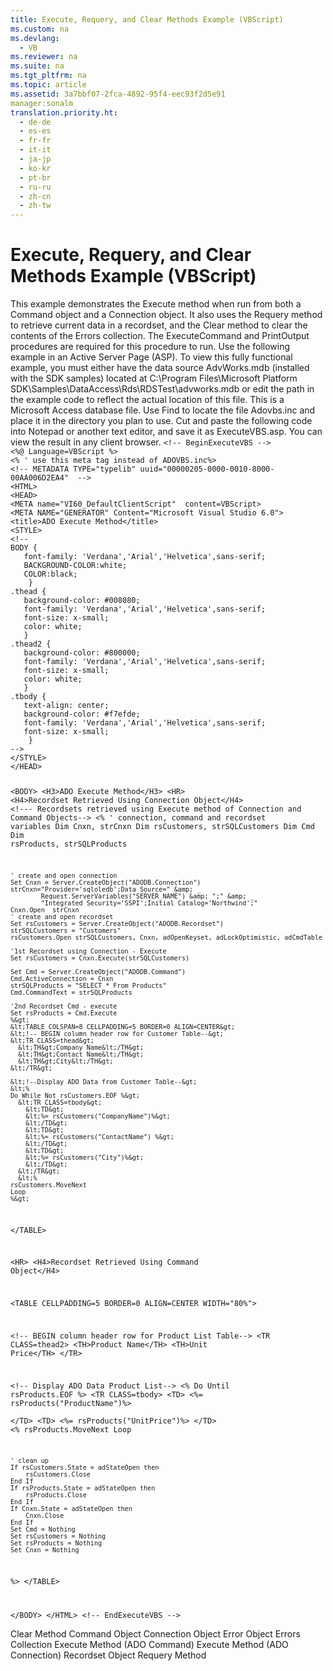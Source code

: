 ```yaml
---
title: Execute, Requery, and Clear Methods Example (VBScript)
ms.custom: na
ms.devlang: 
  - VB
ms.reviewer: na
ms.suite: na
ms.tgt_pltfrm: na
ms.topic: article
ms.assetid: 3a7bbf07-2fca-4892-95f4-eec93f2d5e91
manager:sonalm
translation.priority.ht: 
  - de-de
  - es-es
  - fr-fr
  - it-it
  - ja-jp
  - ko-kr
  - pt-br
  - ru-ru
  - zh-cn
  - zh-tw
---
```

# Execute, Requery, and Clear Methods Example (VBScript)
<?xml version="1.0" encoding="utf-8"?>
<developerReferenceWithoutSyntaxDocument xmlns="http://ddue.schemas.microsoft.com/authoring/2003/5" xmlns:xlink="http://www.w3.org/1999/xlink" xmlns:xsi="http://www.w3.org/2001/XMLSchema-instance" xsi:schemaLocation="http://ddue.schemas.microsoft.com/authoring/2003/5 http://dduestorage.blob.core.windows.net/ddueschema/developer.xsd">
  <introduction>
    <para>This example demonstrates the <legacyBold>Execute</legacyBold> method when run from both a <legacyLink xlink:href="a02c22fb-542d-465e-a629-30fd59dcbebf">Command</legacyLink> object and a <legacyLink xlink:href="ef6b1824-5b12-43db-89d7-8f3d13896d4d">Connection</legacyLink> object. It also uses the <legacyLink xlink:href="d81ab76f-1aa8-4ccf-92ec-b65254dc3ea1">Requery</legacyLink> method to retrieve current data in a <legacyLink xlink:href="ede1415f-c3df-4cc5-a05b-2576b2b84b60">recordset</legacyLink>, and the <legacyLink xlink:href="0a61ba7a-20b8-426a-91a0-9040e7c5a98a">Clear</legacyLink> method to clear the contents of the <legacyLink xlink:href="290819e1-7b39-4e1e-a93b-801257138b00">Errors</legacyLink> collection. The ExecuteCommand and PrintOutput procedures are required for this procedure to run.</para>
    <para>Use the following example in an Active Server Page (ASP). To view this fully functional example, you must either have the data source AdvWorks.mdb (installed with the SDK samples) located at C:\Program Files\Microsoft Platform SDK\Samples\DataAccess\Rds\RDSTest\advworks.mdb or edit the path in the example code to reflect the actual location of this file. This is a Microsoft Access database file.</para>
    <para>Use <legacyBold>Find</legacyBold> to locate the file Adovbs.inc and place it in the directory you plan to use. Cut and paste the following code into Notepad or another text editor, and save it as <legacyBold>ExecuteVBS.asp</legacyBold>. You can view the result in any client browser.</para>
    <code>&lt;!-- BeginExecuteVBS --&gt;
&lt;%@ Language=VBScript %&gt;
&lt;% ' use this meta tag instead of ADOVBS.inc%&gt;
&lt;!-- METADATA TYPE="typelib" uuid="00000205-0000-0010-8000-00AA006D2EA4"  --&gt;
&lt;HTML&gt;
&lt;HEAD&gt;
&lt;META name="VI60_DefaultClientScript"  content=VBScript&gt;
&lt;META NAME="GENERATOR" Content="Microsoft Visual Studio 6.0"&gt;
&lt;title&gt;ADO Execute Method&lt;/title&gt;
&lt;STYLE&gt;
&lt;!--
BODY {
   font-family: 'Verdana','Arial','Helvetica',sans-serif;
   BACKGROUND-COLOR:white;
   COLOR:black;
    }
.thead {
   background-color: #008080; 
   font-family: 'Verdana','Arial','Helvetica',sans-serif; 
   font-size: x-small;
   color: white;
   }
.thead2 {
   background-color: #800000; 
   font-family: 'Verdana','Arial','Helvetica',sans-serif; 
   font-size: x-small;
   color: white;
   }
.tbody { 
   text-align: center;
   background-color: #f7efde;
   font-family: 'Verdana','Arial','Helvetica',sans-serif; 
   font-size: x-small;
    }
--&gt;
&lt;/STYLE&gt;
&lt;/HEAD&gt;

&lt;BODY&gt;
&lt;H3&gt;ADO Execute Method&lt;/H3&gt;
&lt;HR&gt;
&lt;H4&gt;Recordset Retrieved Using Connection Object&lt;/H4&gt;
&lt;!--- Recordsets retrieved using Execute method of Connection and Command Objects--&gt;
&lt;% 
     ' connection, command and recordset variables
    Dim Cnxn, strCnxn
    Dim rsCustomers, strSQLCustomers
    Dim Cmd 
    Dim rsProducts, strSQLProducts

    ' create and open connection
    Set Cnxn = Server.CreateObject("ADODB.Connection") 
    strCnxn="Provider='sqloledb';Data Source=" &amp; _
            Request.ServerVariables("SERVER_NAME") &amp; ";" &amp; _
            "Integrated Security='SSPI';Initial Catalog='Northwind';"
    Cnxn.Open  strCnxn
    ' create and open recordset
    Set rsCustomers = Server.CreateObject("ADODB.Recordset")
    strSQLCustomers = "Customers"
    rsCustomers.Open strSQLCustomers, Cnxn, adOpenKeyset, adLockOptimistic, adCmdTable

    '1st Recordset using Connection - Execute
    Set rsCustomers = Cnxn.Execute(strSQLCustomers) 

    Set Cmd = Server.CreateObject("ADODB.Command")
    Cmd.ActiveConnection = Cnxn
    strSQLProducts = "SELECT * From Products"
    Cmd.CommandText = strSQLProducts

    '2nd Recordset Cmd - execute 
    Set rsProducts = Cmd.Execute
    %&gt;
    &lt;TABLE COLSPAN=8 CELLPADDING=5 BORDER=0 ALIGN=CENTER&gt;
    &lt;!-- BEGIN column header row for Customer Table--&gt;
    &lt;TR CLASS=thead&gt;
      &lt;TH&gt;Company Name&lt;/TH&gt;
      &lt;TH&gt;Contact Name&lt;/TH&gt;
      &lt;TH&gt;City&lt;/TH&gt;
    &lt;/TR&gt;

    &lt;!--Display ADO Data from Customer Table--&gt;
    &lt;% 
    Do While Not rsCustomers.EOF %&gt;
      &lt;TR CLASS=tbody&gt;
        &lt;TD&gt; 
        &lt;%= rsCustomers("CompanyName")%&gt; 
        &lt;/TD&gt;
        &lt;TD&gt;
        &lt;%= rsCustomers("ContactName") %&gt; 
        &lt;/TD&gt;
        &lt;TD&gt; 
        &lt;%= rsCustomers("City")%&gt; 
        &lt;/TD&gt;
      &lt;/TR&gt; 
      &lt;% 
    rsCustomers.MoveNext 
    Loop 
    %&gt;
&lt;/TABLE&gt;

&lt;HR&gt;
&lt;H4&gt;Recordset Retrieved Using Command Object&lt;/H4&gt;

&lt;TABLE CELLPADDING=5 BORDER=0 ALIGN=CENTER WIDTH="80%"&gt;

&lt;!-- BEGIN column header row for Product List Table--&gt;
&lt;TR CLASS=thead2&gt;
  &lt;TH&gt;Product Name&lt;/TH&gt;
  &lt;TH&gt;Unit Price&lt;/TH&gt;
&lt;/TR&gt;

&lt;!-- Display ADO Data Product List--&gt;
&lt;% Do Until rsProducts.EOF %&gt;
  &lt;TR CLASS=tbody&gt;
    &lt;TD&gt;
    &lt;%= rsProducts("ProductName")%&gt;  
    &lt;/TD&gt;
    &lt;TD&gt; 
    &lt;%= rsProducts("UnitPrice")%&gt; 
    &lt;/TD&gt;
&lt;% 
    rsProducts.MoveNext 
    Loop
 
    ' clean up
    If rsCustomers.State = adStateOpen then
        rsCustomers.Close
    End If
    If rsProducts.State = adStateOpen then
        rsProducts.Close
    End If
    If Cnxn.State = adStateOpen then
        Cnxn.Close
    End If
    Set Cmd = Nothing
    Set rsCustomers = Nothing
    Set rsProducts = Nothing
    Set Cnxn = Nothing
%&gt;
&lt;/TABLE&gt;

&lt;/BODY&gt;
&lt;/HTML&gt;
&lt;!-- EndExecuteVBS --&gt;</code>
  </introduction>
  <relatedTopics>
<link xlink:href="0a61ba7a-20b8-426a-91a0-9040e7c5a98a">Clear Method</link>
<link xlink:href="a02c22fb-542d-465e-a629-30fd59dcbebf">Command Object</link>
<link xlink:href="ef6b1824-5b12-43db-89d7-8f3d13896d4d">Connection Object</link>
<link xlink:href="a175d453-fa55-4f49-9ede-a26d83177919">Error Object</link>
<link xlink:href="290819e1-7b39-4e1e-a93b-801257138b00">Errors Collection</link>
<link xlink:href="f84a5ff3-0528-4ad7-9bea-9a15103378dd">Execute Method (ADO Command)</link>
<link xlink:href="03c69320-96b2-4d85-8d49-a13b13e31578">Execute Method (ADO Connection)</link>
<link xlink:href="ede1415f-c3df-4cc5-a05b-2576b2b84b60">Recordset Object</link>
<link xlink:href="d81ab76f-1aa8-4ccf-92ec-b65254dc3ea1">Requery Method</link>
</relatedTopics>
</developerReferenceWithoutSyntaxDocument>